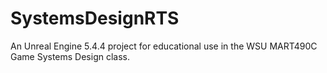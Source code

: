 # SystemsDesignRTS
 An Unreal Engine 5.4.4 project for educational use in the WSU MART490C Game Systems Design class.
